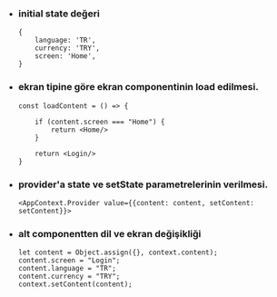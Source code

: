 * ### initial state değeri
    ```
    {
        language: 'TR',
        currency: 'TRY',
        screen: 'Home',
    }
    ```

* ### ekran tipine göre ekran componentinin load edilmesi.
    ```
    const loadContent = () => {
    
        if (content.screen === "Home") {
            return <Home/>
        }
    
        return <Login/>
    }
    ```

* ### provider'a state ve setState parametrelerinin verilmesi.
    ```
    <AppContext.Provider value={{content: content, setContent: setContent}}>
    ```

* ### alt componentten dil ve ekran değişikliği 
    ```
    let content = Object.assign({}, context.content);
    content.screen = "Login";
    content.language = "TR";
    content.currency = "TRY";
    context.setContent(content);
    ```
